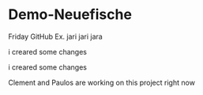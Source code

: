 # Demo-Neuefische
Friday GitHub Ex.
jari jari jara

i creared some changes

i creared some changes

Clement and Paulos are working on this project right now

